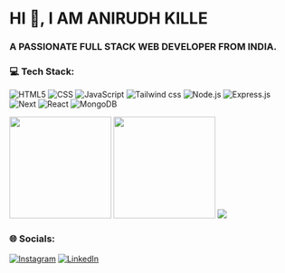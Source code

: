 # **HI 👋, I AM ANIRUDH KILLE**

### **A PASSIONATE FULL STACK WEB DEVELOPER FROM INDIA.**

### 💻 Tech Stack:

![HTML5](https://img.shields.io/badge/-HTML5-333333?style=flat&logo=HTML5)
![CSS](https://img.shields.io/badge/-CSS-333333?style=flat&logo=CSS3&logoColor=1572B6)
![JavaScript](https://img.shields.io/badge/-JavaScript-333333?style=flat&logo=javascript)
![Tailwind css](https://img.shields.io/badge/-Tailwindcss-333333?style=flat&logo=tailwindcss)
![Node.js](https://img.shields.io/badge/-Node.js-333333?style=flat&logo=node.js)
![Express.js](https://img.shields.io/badge/-Express.js-333333?style=flat&logo=express)
![Next](https://img.shields.io/badge/-Next.js-333333?style=flat&logo=next.js)
![React](https://img.shields.io/badge/-React-333333?style=flat&logo=react)
![MongoDB](https://img.shields.io/badge/-MongoDB-333333?style=flat&logo=mongodb)

</a>

  <img height="180em" src="https://github-readme-stats.vercel.app/api?username=anirudhkille&theme=dark&show_icons=true" />
  <img height="180em" src="https://github-readme-stats.vercel.app/api/top-langs/?username=anirudhkille&theme=dark&layout=compact" />
  <img src="https://github-readme-stats.vercel.app/api?username=anirudhkille&theme=dark&show_icons=true&locale=en" />
  
### 🌐 Socials:

[![Instagram](https://img.shields.io/badge/Instagram-%23E4405F.svg?logo=Instagram&logoColor=white)](https://instagram.com/anirudh_kille) [![LinkedIn](https://img.shields.io/badge/LinkedIn-%230077B5.svg?logo=linkedin&logoColor=white)](https://linkedin.com/in/anirudh-kille)
